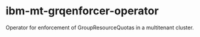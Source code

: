 # ibm-mt-grqenforcer-operator

Operator for enforcement of GroupResourceQuotas in a multitenant cluster.
